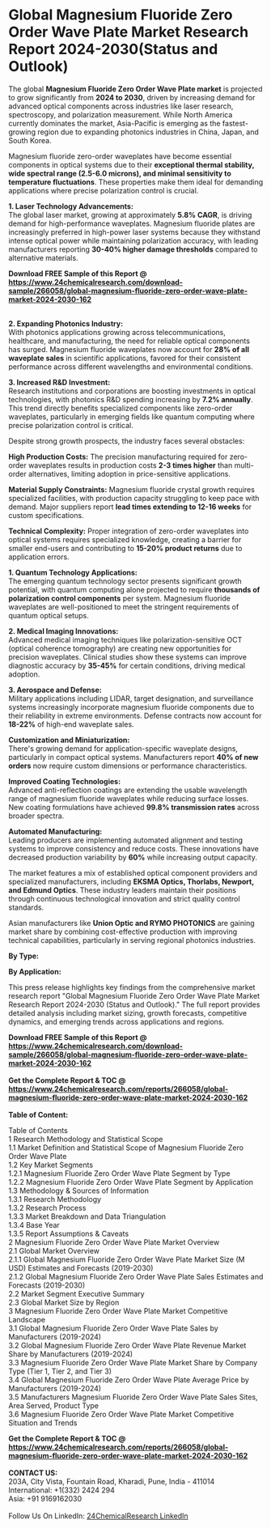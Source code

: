<h1>Global Magnesium Fluoride Zero Order Wave Plate Market Research Report 2024-2030(Status and Outlook)</h1><p>The global <strong>Magnesium Fluoride Zero Order Wave Plate market</strong> is projected to grow significantly from <strong>2024 to 2030</strong>, driven by increasing demand for advanced optical components across industries like laser research, spectroscopy, and polarization measurement. While North America currently dominates the market, Asia-Pacific is emerging as the fastest-growing region due to expanding photonics industries in China, Japan, and South Korea.</p><p>Magnesium fluoride zero-order waveplates have become essential components in optical systems due to their <strong>exceptional thermal stability, wide spectral range (2.5-6.0 microns), and minimal sensitivity to temperature fluctuations</strong>. These properties make them ideal for demanding applications where precise polarization control is crucial.</p><p><strong>1. Laser Technology Advancements:</strong><br>
The global laser market, growing at approximately <strong>5.8% CAGR</strong>, is driving demand for high-performance waveplates. Magnesium fluoride plates are increasingly preferred in high-power laser systems because they withstand intense optical power while maintaining polarization accuracy, with leading manufacturers reporting <strong>30-40% higher damage thresholds</strong> compared to alternative materials.</p><div><b>Download FREE Sample of this Report @ 
            <a href="https://www.24chemicalresearch.com/download-sample/266058/global-magnesium-fluoride-zero-order-wave-plate-market-2024-2030-162">
            https://www.24chemicalresearch.com/download-sample/266058/global-magnesium-fluoride-zero-order-wave-plate-market-2024-2030-162</a></b></div><br><p><strong>2. Expanding Photonics Industry:</strong><br>
With photonics applications growing across telecommunications, healthcare, and manufacturing, the need for reliable optical components has surged. Magnesium fluoride waveplates now account for <strong>28% of all waveplate sales</strong> in scientific applications, favored for their consistent performance across different wavelengths and environmental conditions.</p><p><strong>3. Increased R&amp;D Investment:</strong><br>
Research institutions and corporations are boosting investments in optical technologies, with photonics R&amp;D spending increasing by <strong>7.2% annually</strong>. This trend directly benefits specialized components like zero-order waveplates, particularly in emerging fields like quantum computing where precise polarization control is critical.</p><p>Despite strong growth prospects, the industry faces several obstacles:</p><p><strong>High Production Costs:</strong> The precision manufacturing required for zero-order waveplates results in production costs <strong>2-3 times higher</strong> than multi-order alternatives, limiting adoption in price-sensitive applications.</p><p><strong>Material Supply Constraints:</strong> Magnesium fluoride crystal growth requires specialized facilities, with production capacity struggling to keep pace with demand. Major suppliers report <strong>lead times extending to 12-16 weeks</strong> for custom specifications.</p><p><strong>Technical Complexity:</strong> Proper integration of zero-order waveplates into optical systems requires specialized knowledge, creating a barrier for smaller end-users and contributing to <strong>15-20% product returns</strong> due to application errors.</p><p><strong>1. Quantum Technology Applications:</strong><br>
The emerging quantum technology sector presents significant growth potential, with quantum computing alone projected to require <strong>thousands of polarization control components</strong> per system. Magnesium fluoride waveplates are well-positioned to meet the stringent requirements of quantum optical setups.</p><p><strong>2. Medical Imaging Innovations:</strong><br>
Advanced medical imaging techniques like polarization-sensitive OCT (optical coherence tomography) are creating new opportunities for precision waveplates. Clinical studies show these systems can improve diagnostic accuracy by <strong>35-45%</strong> for certain conditions, driving medical adoption.</p><p><strong>3. Aerospace and Defense:</strong><br>
Military applications including LIDAR, target designation, and surveillance systems increasingly incorporate magnesium fluoride components due to their reliability in extreme environments. Defense contracts now account for <strong>18-22%</strong> of high-end waveplate sales.</p><p><strong>Customization and Miniaturization:</strong><br>
	There's growing demand for application-specific waveplate designs, particularly in compact optical systems. Manufacturers report <strong>40% of new orders</strong> now require custom dimensions or performance characteristics.</p><p><strong>Improved Coating Technologies:</strong><br>
	Advanced anti-reflection coatings are extending the usable wavelength range of magnesium fluoride waveplates while reducing surface losses. New coating formulations have achieved <strong>99.8% transmission rates</strong> across broader spectra.</p><p><strong>Automated Manufacturing:</strong><br>
	Leading producers are implementing automated alignment and testing systems to improve consistency and reduce costs. These innovations have decreased production variability by <strong>60%</strong> while increasing output capacity.</p><p>The market features a mix of established optical component providers and specialized manufacturers, including <strong>EKSMA Optics, Thorlabs, Newport, and Edmund Optics</strong>. These industry leaders maintain their positions through continuous technological innovation and strict quality control standards.</p><p>Asian manufacturers like <strong>Union Optic and RYMO PHOTONICS</strong> are gaining market share by combining cost-effective production with improving technical capabilities, particularly in serving regional photonics industries.</p><p><strong>By Type:</strong></p><p><strong>By Application:</strong></p><p>This press release highlights key findings from the comprehensive market research report "Global Magnesium Fluoride Zero Order Wave Plate Market Research Report 2024-2030 (Status and Outlook)." The full report provides detailed analysis including market sizing, growth forecasts, competitive dynamics, and emerging trends across applications and regions.</p><div><b>Download FREE Sample of this Report @ 
            <a href="https://www.24chemicalresearch.com/download-sample/266058/global-magnesium-fluoride-zero-order-wave-plate-market-2024-2030-162">
            https://www.24chemicalresearch.com/download-sample/266058/global-magnesium-fluoride-zero-order-wave-plate-market-2024-2030-162</a></b></div><br><div><b>Get the Complete Report & TOC @ 
            <a href="https://www.24chemicalresearch.com/reports/266058/global-magnesium-fluoride-zero-order-wave-plate-market-2024-2030-162">
            https://www.24chemicalresearch.com/reports/266058/global-magnesium-fluoride-zero-order-wave-plate-market-2024-2030-162</a></b></div><br>
            <b>Table of Content:</b><p>Table of Contents<br />
1 Research Methodology and Statistical Scope<br />
1.1 Market Definition and Statistical Scope of Magnesium Fluoride Zero Order Wave Plate<br />
1.2 Key Market Segments<br />
1.2.1 Magnesium Fluoride Zero Order Wave Plate Segment by Type<br />
1.2.2 Magnesium Fluoride Zero Order Wave Plate Segment by Application<br />
1.3 Methodology & Sources of Information<br />
1.3.1 Research Methodology<br />
1.3.2 Research Process<br />
1.3.3 Market Breakdown and Data Triangulation<br />
1.3.4 Base Year<br />
1.3.5 Report Assumptions & Caveats<br />
2 Magnesium Fluoride Zero Order Wave Plate Market Overview<br />
2.1 Global Market Overview<br />
2.1.1 Global Magnesium Fluoride Zero Order Wave Plate Market Size (M USD) Estimates and Forecasts (2019-2030)<br />
2.1.2 Global Magnesium Fluoride Zero Order Wave Plate Sales Estimates and Forecasts (2019-2030)<br />
2.2 Market Segment Executive Summary<br />
2.3 Global Market Size by Region<br />
3 Magnesium Fluoride Zero Order Wave Plate Market Competitive Landscape<br />
3.1 Global Magnesium Fluoride Zero Order Wave Plate Sales by Manufacturers (2019-2024)<br />
3.2 Global Magnesium Fluoride Zero Order Wave Plate Revenue Market Share by Manufacturers (2019-2024)<br />
3.3 Magnesium Fluoride Zero Order Wave Plate Market Share by Company Type (Tier 1, Tier 2, and Tier 3)<br />
3.4 Global Magnesium Fluoride Zero Order Wave Plate Average Price by Manufacturers (2019-2024)<br />
3.5 Manufacturers Magnesium Fluoride Zero Order Wave Plate Sales Sites, Area Served, Product Type<br />
3.6 Magnesium Fluoride Zero Order Wave Plate Market Competitive Situation and Trends<br />
</p><div><b>Get the Complete Report & TOC @ 
            <a href="https://www.24chemicalresearch.com/reports/266058/global-magnesium-fluoride-zero-order-wave-plate-market-2024-2030-162">
            https://www.24chemicalresearch.com/reports/266058/global-magnesium-fluoride-zero-order-wave-plate-market-2024-2030-162</a></b></div><br><b>CONTACT US:</b><br>
            203A, City Vista, Fountain Road, Kharadi, Pune, India - 411014<br>
            International: +1(332) 2424 294<br>
            Asia: +91 9169162030 <br><br>
            Follow Us On LinkedIn: <a href="https://www.linkedin.com/company/24chemicalresearch/">24ChemicalResearch LinkedIn</a>
